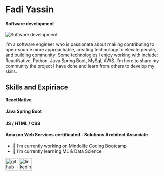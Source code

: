 # Fadi Yassin
#### Software development
![Software development](https://images.yourstory.com/cs/1/b3cc3444ab5e11e88691f70342131e20/Whatissoftwareandtypesofsoftwarewithexamples1575272423828jpg?w=1152&fm=auto&ar=2:1&mode=crop&crop=faces)

I'm a software engineer who is passionate about making contributing to open-source more approachable, creating technology to elevate people, and building community. Some technologies I enjoy working with include: ReactNative, Python, Java Spring Boot, MySql, AWS. I'm here to share my community the project I have done and learn from others to develop my skills.

## Skills and Expiriace 
#### ReactNative 
#### Java Spring Boot
#### JS / HTML / CSS 
#### Amazon Web Services certificated - Solutions Architect Associate

- 🔭 I’m currently working on Mindolife Coding Bootcamp 
- 🌱 I’m currently learning ML & Data Science 


[<img src='https://cdn.jsdelivr.net/npm/simple-icons@3.0.1/icons/github.svg' alt='github' height='40'>](https://github.com/fadi-yas)  [<img src='https://cdn.jsdelivr.net/npm/simple-icons@3.0.1/icons/linkedin.svg' alt='linkedin' height='40'>](https://www.linkedin.com/in/https://www.linkedin.com/in/fadi-yassin-535500191//)  



